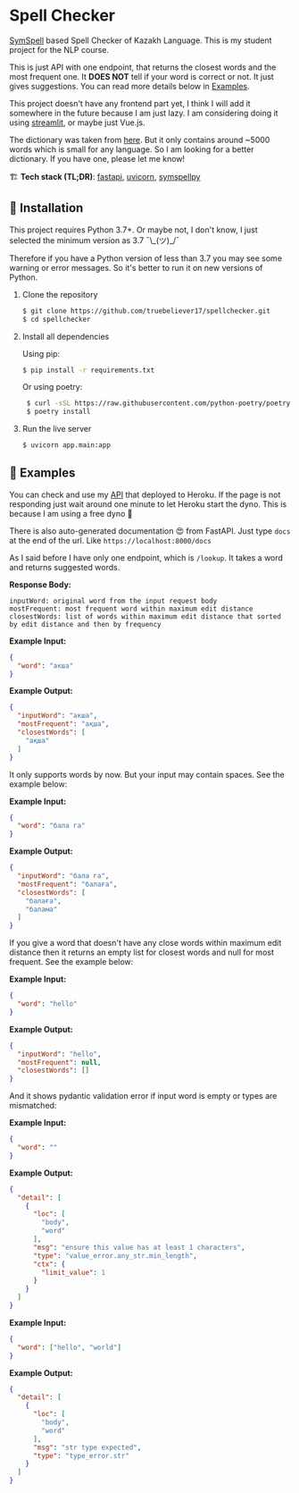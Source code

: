 # Spell Checker
[SymSpell](https://github.com/wolfgarbe/SymSpell) based Spell Checker of Kazakh Language. This is my student project for the NLP course.

This is just API with one endpoint, that returns the closest words and the most frequent one. It **DOES NOT** tell if your word is correct or not. It just gives suggestions. You can read more details below in [Examples](https://github.com/truebeliever17/spellchecker#-examples).

This project doesn't have any frontend part yet, I think I will add it somewhere in the future because I am just lazy. I am considering doing it using [streamlit](https://streamlit.io/), or maybe just Vue.js. 

The dictionary was taken from [here](https://github.com/hermitdave/FrequencyWords). But it only contains around ~5000 words which is small for any language. So I am looking for a better dictionary. If you have one, please let me know!

🏗 **Tech stack (TL;DR)**: [fastapi](https://github.com/tiangolo/fastapi), [uvicorn](https://github.com/encode/uvicorn), [symspellpy](https://github.com/mammothb/symspellpy)

## 🔮 Installation

This project requires Python 3.7+. Or maybe not, I don't know, I just selected the minimum version as 3.7 ¯\\_(ツ)\_/¯

Therefore if you have a Python version of less than 3.7 you may see some warning or error messages. So it's better to run it on new versions of Python.

1. Clone the repository
    ```sh
    $ git clone https://github.com/truebeliever17/spellchecker.git
    $ cd spellchecker
    ```

2. Install all dependencies

   Using pip:
    ```sh
    $ pip install -r requirements.txt
    ```
   Or using poetry:
   ```sh
    $ curl -sSL https://raw.githubusercontent.com/python-poetry/poetry/master/get-poetry.py | python -
    $ poetry install
    ```
    
3. Run the live server
     ```sh
    $ uvicorn app.main:app
    ```
    
## 🧿 Examples

You can check and use my [API](https://symspellchecker.herokuapp.com/) that deployed to Heroku. If the page is not responding just wait around one minute to let Heroku start the dyno. This is because I am using a free dyno 🍜

There is also auto-generated documentation 😍 from FastAPI. Just type `docs` at the end of the url. Like `https://localhost:8000/docs`

As I said before I have only one endpoint, which is `/lookup`. It takes a word and returns suggested words.

__Response Body:__
```
inputWord: original word from the input request body
mostFrequent: most frequent word within maximum edit distance
closestWords: list of words within maximum edit distance that sorted by edit distance and then by frequency
```

__Example Input:__
```json
{
  "word": "акша"
}
```

__Example Output:__
```json
{
  "inputWord": "акша",
  "mostFrequent": "ақша",
  "closestWords": [
    "ақша"
  ]
}
```


It only supports words by now. But your input may contain spaces. See the example below:

__Example Input:__
```json
{
  "word": "бала га"
}
```

__Example Output:__
```json
{
  "inputWord": "бала га",
  "mostFrequent": "балаға",
  "closestWords": [
    "балаға",
    "балама"
  ]
}
```

If you give a word that doesn't have any close words within maximum edit distance then it returns an empty list for closest words and null for most frequent. See the example below:

__Example Input:__
```json
{
  "word": "hello"
}
```

__Example Output:__
```json
{
  "inputWord": "hello",
  "mostFrequent": null,
  "closestWords": []
}
```

And it shows pydantic validation error if input word is empty or types are mismatched:

__Example Input:__
```json
{
  "word": ""
}
```

__Example Output:__
```json
{
  "detail": [
    {
      "loc": [
        "body",
        "word"
      ],
      "msg": "ensure this value has at least 1 characters",
      "type": "value_error.any_str.min_length",
      "ctx": {
        "limit_value": 1
      }
    }
  ]
}
```

__Example Input:__
```json
{
  "word": ["hello", "world"]
}
```

__Example Output:__
```json
{
  "detail": [
    {
      "loc": [
        "body",
        "word"
      ],
      "msg": "str type expected",
      "type": "type_error.str"
    }
  ]
}
```
